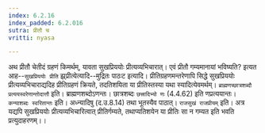 ```yaml
---
index: 6.2.16
index_padded: 6.2.016
sutra: प्रीतौ च
vritti: nyasa

---
```

अथ प्रीतौ चेतीदं ग्रहणं किमर्थम्, यावता सुखप्रिययोः प्रीत्यव्यभिचारात्। एवं प्रीतौ गम्यमानायां भविष्यति? इत्यत आह--`सुखप्रिययोः प्रीति` झ्र्प्रीत्येत्यादि--मुद्रितः पाठःट इत्यादि। प्रीतिग्रहणमन्तरेणापि सिद्धे सुखप्रिययोः प्रीत्यव्यभिचाराद्यदिह प्रीतिग्रहणं क्रियते, तदतिशयिता या प्रीतिस्तस्या यथा स्यादित्येवमर्थम्। `ब्राह्मणच्छात्रशब्दौ प्रत्ययस्वरेणान्तोदात्तौ` इति। ब्राह्मणशब्दोऽणन्तः। छात्रशब्दः `छत्त्रादिभ्यो णः` (4.4.62) इति णप्रत्ययान्तः। `कन्याशब्दः स्वरितान्तः` इति। अध्न्यादिषु (द.उ.8.14) तथा भूतस्यैव पाठात्।
`राजसुखं राजप्रीयम्` इति। अत्र यद्यपि सुखप्रिययोः प्रीत्यव्यभिचारित्वात् प्रीतिर्गम्यते, तथाप्यतिशयेन या प्रीतिः सा न गम्यत इति भवति प्रत्युदाहरणम्।।